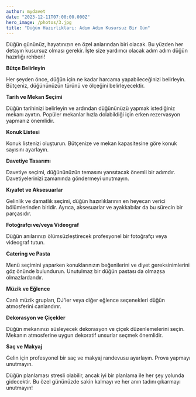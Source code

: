 ```yaml
---
author: mydavet
date: "2023-12-11T07:00:00.000Z"
hero_image: /photos/3.jpg
title: "Düğün Hazırlıkları: Adım Adım Kusursuz Bir Gün"
---
```


Düğün gününüz, hayatınızın en özel anlarından biri olacak. Bu yüzden her detayın kusursuz olması gerekir. İşte size yardımcı olacak adım adım düğün hazırlığı rehberi!

**Bütçe Belirleyin**

Her şeyden önce, düğün için ne kadar harcama yapabileceğinizi belirleyin. Bütçeniz, düğününüzün türünü ve ölçeğini belirleyecektir.

**Tarih ve Mekan Seçimi**

Düğün tarihinizi belirleyin ve ardından düğününüzü yapmak istediğiniz mekanı ayırtın. Popüler mekanlar hızla dolabildiği için erken rezervasyon yapmanız önemlidir.

**Konuk Listesi**

Konuk listenizi oluşturun. Bütçenize ve mekan kapasitesine göre konuk sayısını ayarlayın.

**Davetiye Tasarımı**

Davetiye seçimi, düğününüzün temasını yansıtacak önemli bir adımdır. Davetiyelerinizi zamanında göndermeyi unutmayın.

**Kıyafet ve Aksesuarlar**

Gelinlik ve damatlık seçimi, düğün hazırlıklarının en heyecan verici bölümlerinden biridir. Ayrıca, aksesuarlar ve ayakkabılar da bu sürecin bir parçasıdır.

**Fotoğrafçı ve/veya Videograf**

Düğün anılarınızı ölümsüzleştirecek profesyonel bir fotoğrafçı veya videograf tutun.

**Catering ve Pasta**

Menü seçimini yaparken konuklarınızın beğenilerini ve diyet gereksinimlerini göz önünde bulundurun. Unutulmaz bir düğün pastası da olmazsa olmazlardandır.

**Müzik ve Eğlence**

Canlı müzik grupları, DJ'ler veya diğer eğlence seçenekleri düğün atmosferini canlandırır.

**Dekorasyon ve Çiçekler**

Düğün mekanınızı süsleyecek dekorasyon ve çiçek düzenlemelerini seçin. Mekanın atmosferine uygun dekoratif unsurlar seçmek önemlidir.

**Saç ve Makyaj**

Gelin için profesyonel bir saç ve makyaj randevusu ayarlayın. Prova yapmayı unutmayın.

Düğün planlaması stresli olabilir, ancak iyi bir planlama ile her şey yolunda gidecektir. Bu özel gününüzde sakin kalmayı ve her anın tadını çıkarmayı unutmayın!
